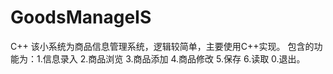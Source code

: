 # GoodsManageIS
C++
该小系统为商品信息管理系统，逻辑较简单，主要使用C++实现。
包含的功能为：1.信息录入 2.商品浏览 3.商品添加  4.商品修改  5.保存  6.读取  0.退出。
